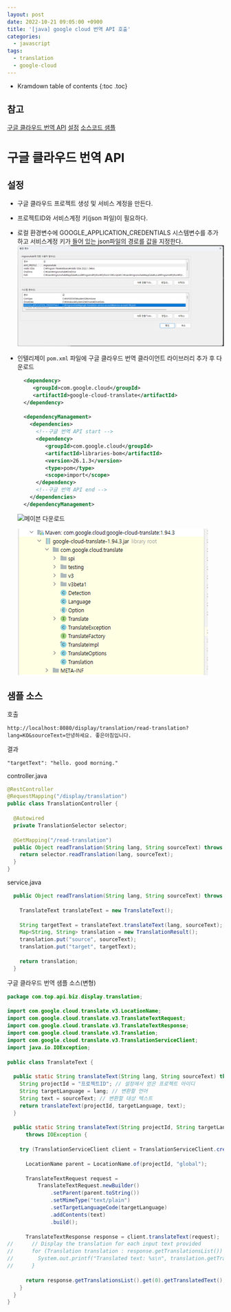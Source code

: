 ```yaml
---
layout: post
date: 2022-10-21 09:05:00 +0900
title: '[java] google cloud 번역 API 호출'
categories:
  - javascript
tags:
  - translation
  - google-cloud
---
```


* Kramdown table of contents
{:toc .toc}

## 참고

[구글 클라우드 번역 API](https://cloud.google.com/translate)
[설정](https://cloud.google.com/translate/docs/setup#windows)
[소스코드 샘플](https://cloud.google.com/translate/docs/samples/translate-text-with-model#translate_text_with_model-java)


# 구글 클라우드 번역 API

## 설정

- 구글 클라우드 프로젝트 생성 및 서비스 계정을 만든다.
- 프로젝트ID와 서비스계정 키(json 파일)이 필요하다.
- 로컬 환경변수에 GOOGLE_APPLICATION_CREDENTIALS 시스템변수를 추가하고 서비스계정 키가 들어 있는 json파일의 경로를 값을 지정한다. 
  ![로컬 환경변수 설정](/images/goodle-translation-servie-key-regist.png)

- 인텔리제이 `pom.xml` 파일에 구글 클라우드 번역 클라이언트 라이브러리 추가 후 다운로드 

  ```XML
    <dependency>
       <groupId>com.google.cloud</groupId>
       <artifactId>google-cloud-translate</artifactId>
    </dependency>

    <dependencyManagement>
      <dependencies>
        <!--구글 번역 API start -->
        <dependency>
           <groupId>com.google.cloud</groupId>
           <artifactId>libraries-bom</artifactId>
           <version>26.1.3</version>
           <type>pom</type>
           <scope>import</scope>
        </dependency>
        <!--구글 번역 API end -->
      </dependencies>
    </dependencyManagement>
  ```
  ![메이븐 다운로드](/images/maven-download.png)  

  ![메이븐 다운로드 결과](/images/maven-download-result.png)


## 샘플 소스

호출

```
http://localhost:8080/display/translation/read-translation?lang=KO&sourceText=안녕하세요. 좋은아침입니다.
```

결과
```
"targetText": "hello. good morning."
```


controller.java

```java
@RestController
@RequestMapping("/display/translation")
public class TranslationController {

  @Autowired
  private TranslationSelector selector;

  @GetMapping("/read-translation")
  public Object readTranslation(String lang, String sourceText) throws IOException {
    return selector.readTranslation(lang, sourceText);
  }
}
```

service.java

```java
  public Object readTranslation(String lang, String sourceText) throws IOException {

    TranslateText translateText = new TranslateText();

    String targetText = translateText.translateText(lang, sourceText); // 구글 번역 API 호출
    Map<String, String> translation = new TranslationResult();
    translation.put("source", sourceText);
    translation.put("target", targetText);

    return translation;
  }

```

구글 클라우드 번역 샘플 소스(변형)

```java
package com.top.api.biz.display.translation;

import com.google.cloud.translate.v3.LocationName;
import com.google.cloud.translate.v3.TranslateTextRequest;
import com.google.cloud.translate.v3.TranslateTextResponse;
import com.google.cloud.translate.v3.Translation;
import com.google.cloud.translate.v3.TranslationServiceClient;
import java.io.IOException;

public class TranslateText {

  public static String translateText(String lang, String sourceText) throws IOException {
    String projectId = "프로젝트ID"; // 설정에서 얻은 프로젝트 아이디
    String targetLanguage = lang; // 변환할 언어
    String text = sourceText; // 변환할 대상 텍스트
    return translateText(projectId, targetLanguage, text);
  }

  public static String translateText(String projectId, String targetLanguage, String text)
      throws IOException {

    try (TranslationServiceClient client = TranslationServiceClient.create()) {

      LocationName parent = LocationName.of(projectId, "global");

      TranslateTextRequest request =
          TranslateTextRequest.newBuilder()
              .setParent(parent.toString())
              .setMimeType("text/plain")
              .setTargetLanguageCode(targetLanguage)
              .addContents(text)
              .build();

      TranslateTextResponse response = client.translateText(request);
//      // Display the translation for each input text provided
//      for (Translation translation : response.getTranslationsList()) {
//        System.out.printf("Translated text: %s\n", translation.getTranslatedText());
//      }

      return response.getTranslationsList().get(0).getTranslatedText(); 
    }
  }
}
```

